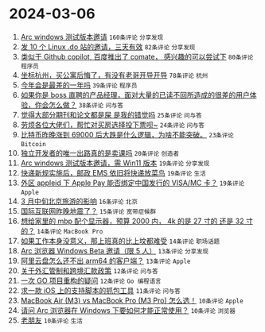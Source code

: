 # 2024-03-06

1. [Arc windows 测试版本邀请](https://www.v2ex.com/t/1020962) `160条评论` `分享发现`
1. [发 10 个 Linux .do 站的邀请，三天有效](https://www.v2ex.com/t/1020970) `82条评论` `分享发现`
1. [类似于 Github copilot, 百度推出了 comate， 感兴趣的可以尝试下](https://www.v2ex.com/t/1020955) `80条评论` `程序员`
1. [坐标杭州，买公寓后悔了，有没有老哥开导开导](https://www.v2ex.com/t/1021002) `78条评论` `杭州`
1. [今年会是最差的一年吗](https://www.v2ex.com/t/1021023) `39条评论` `程序员`
1. [如果你是 boss 直聘的产品经理，面对大量的已读不回所造成的很差的用户体验，你会怎么做？](https://www.v2ex.com/t/1020945) `38条评论` `问与答`
1. [觉得大部分期刊和论文都是屎 是我的错觉吗](https://www.v2ex.com/t/1020950) `25条评论` `问与答`
1. [劳烦各位大佬们，帮忙对买房选择投下票呗~](https://www.v2ex.com/t/1020992) `24条评论` `问与答`
1. [比特币昨晚涨到 69000 后大跌是什么逻辑，为啥不能突破。](https://www.v2ex.com/t/1020953) `23条评论` `Bitcoin`
1. [独立开发者的唯一出路真的是卖课吗](https://www.v2ex.com/t/1021013) `20条评论` `创造者`
1. [Arc windows 测试版本邀请，需 Win11 版本](https://www.v2ex.com/t/1021034) `19条评论` `分享发现`
1. [快递新规实施后，邮政 EMS 依旧将快递放菜鸟](https://www.v2ex.com/t/1021015) `19条评论` `生活`
1. [外区 appleid 下 Apple Pay 能否绑定中国发行的 VISA/MC 卡？](https://www.v2ex.com/t/1020993) `19条评论` `Apple`
1. [3 月中旬北京旅游的影响](https://www.v2ex.com/t/1020949) `16条评论` `北京`
1. [国际互联网昨晚地震了？](https://www.v2ex.com/t/1020951) `15条评论` `宽带症候群`
1. [想给家里的 mbp 配个显示器，预算 2000 内， 4k 的是 27 寸的 还是 32 寸的？](https://www.v2ex.com/t/1021011) `14条评论` `MacBook Pro`
1. [如果工作本身没意义，那上班真的比上坟都难受](https://www.v2ex.com/t/1021004) `14条评论` `职场话题`
1. [Arc 浏览器 Windows Beta 邀请（限 5 人）](https://www.v2ex.com/t/1021024) `13条评论` `分享发现`
1. [阿里云盘怎么还不出 arm64 的客户端？](https://www.v2ex.com/t/1020939) `13条评论` `Apple`
1. [关于外汇管制和跨境汇款政策](https://www.v2ex.com/t/1021020) `12条评论` `问与答`
1. [一次 GO 项目重构的疑问](https://www.v2ex.com/t/1020966) `12条评论` `Go 编程语言`
1. [求一款 iOS 上的支持脚本的抓包工具](https://www.v2ex.com/t/1020952) `11条评论` `问与答`
1. [MacBook Air (M3) vs MacBook Pro (M3 Pro) 怎么选！](https://www.v2ex.com/t/1021043) `10条评论` `Apple`
1. [请问 Arc 浏览器在 Windows 下要如何才能正常使用？](https://www.v2ex.com/t/1020971) `10条评论` `浏览器`
1. [老朋友](https://www.v2ex.com/t/1020948) `10条评论` `生活`
